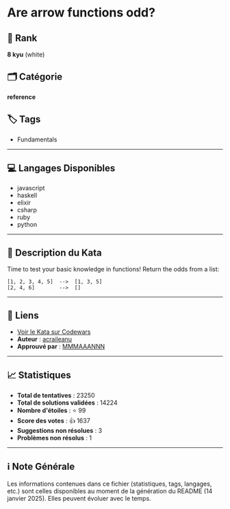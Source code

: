 # Are arrow functions odd?

## 🏅 Rank
**8 kyu** (white)

## 🗂️ Catégorie
**reference**

## 🏷️ Tags
- Fundamentals

---

## 💻 Langages Disponibles
- javascript
- haskell
- elixir
- csharp
- ruby
- python

---

## 📜 Description du Kata

Time to test your basic knowledge in functions! 
Return the odds from a list:

```
[1, 2, 3, 4, 5]  -->  [1, 3, 5]
[2, 4, 6]        -->  []
```

---

## 🔗 Liens
- [Voir le Kata sur Codewars](https://www.codewars.com/kata/559f80b87fa8512e3e0000f5)
- **Auteur** : [acraileanu](https://www.codewars.com/users/acraileanu)
- **Approuvé par** : [MMMAAANNN](https://www.codewars.com/users/MMMAAANNN)

---

## 📈 Statistiques
- **Total de tentatives** : 23250
- **Total de solutions validées** : 14224
- **Nombre d'étoiles** : ⭐ 99
- **Score des votes** : 👍 1637
- **Suggestions non résolues** : 3
- **Problèmes non résolus** : 1

---

## ℹ️ Note Générale
Les informations contenues dans ce fichier (statistiques, tags, langages, etc.) sont celles disponibles au moment de la génération du README (14 janvier 2025). Elles peuvent évoluer avec le temps.
